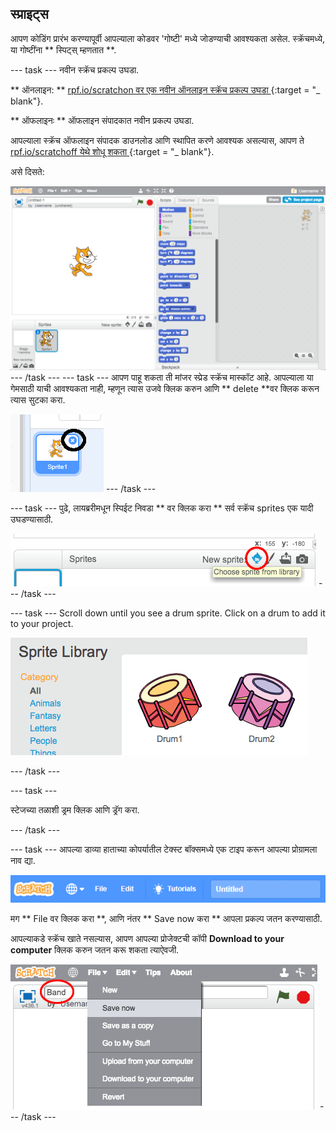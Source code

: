 ## स्प्राइट्स

आपण कोडिंग प्रारंभ करण्यापूर्वी आपल्याला कोडवर 'गोष्टी' मध्ये जोडण्याची आवश्यकता असेल. स्क्रॅचमध्ये, या गोष्टींना ** स्पिट्स् म्हणतात **.

\--- task \--- नवीन स्क्रॅच प्रकल्प उघडा.

** ऑनलाइन: ** [ rpf.io/scratchon वर एक नवीन ऑनलाइन स्क्रॅच प्रकल्प उघडा ](http://rpf.io/scratchon) {:target = "_ blank"}.

** ऑफलाइनः ** ऑफलाइन संपादकात नवीन प्रकल्प उघडा.

आपल्याला स्क्रॅच ऑफलाइन संपादक डाउनलोड आणि स्थापित करणे आवश्यक असल्यास, आपण ते [ rpf.io/scratchoff येथे शोधू शकता ](http://rpf.io/scratchoff) {:target = "_ blank"}.

असे दिसते:

![स्क्रीनशॉट](images/band-scratch.png) \--- /task \--- \--- task \--- आपण पाहू शकता ती मांजर स्प्रेड स्क्रॅच मास्कॉट आहे. आपल्याला या गेमसाठी याची आवश्यकता नाही, म्हणून त्यास उजवे क्लिक करुन आणि ** delete **वर क्लिक करून त्यास सुटका करा.

![स्क्रीनशॉट](images/band-delete-annotated.png) \--- /task \---

\--- task \--- पुढे, लायब्ररीमधून स्पिईट निवडा ** वर क्लिक करा ** सर्व स्क्रॅच sprites एक यादी उघडण्यासाठी.

![स्क्रीनशॉट](images/band-sprite-library.png) \--- /task \---

\--- task \--- Scroll down until you see a drum sprite. Click on a drum to add it to your project.

![स्क्रीनशॉट](images/band-sprite-drum.png)

\--- /task \---

\--- task \---

स्टेजच्या तळाशी ड्रम क्लिक आणि ड्रॅग करा.

\--- /task \---

\--- task \--- आपल्या डाव्या हाताच्या कोपर्यातील टेक्स्ट बॉक्समध्ये एक टाइप करून आपल्या प्रोग्रामला नाव द्या.

![नाव](images/band-name.png)

मग ** File वर क्लिक करा **, आणि नंतर ** Save now करा ** आपला प्रकल्प जतन करण्यासाठी.

आपल्याकडे स्क्रॅच खाते नसल्यास, आपण आपल्या प्रोजेक्टची कॉपी **Download to your computer** क्लिक करुन जतन करू शकता त्याऐवजी.

![स्क्रीनशॉट](images/band-save.png) \--- /task \---